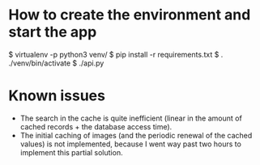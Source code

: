 # How to create the environment and start the app
 $ virtualenv -p python3 venv/
 $ pip install -r requirements.txt
 $ . ./venv/bin/activate
 $ ./api.py

# Known issues

- The search in the cache is quite inefficient (linear in the amount of cached records + the database access time).
- The initial caching of images (and the periodic renewal of the cached values) is not implemented, because I went way past two hours to implement this partial solution.
